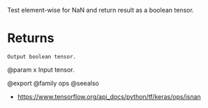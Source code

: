 Test element-wise for NaN and return result as a boolean tensor.

# Returns
    Output boolean tensor.

@param x Input tensor.

@export
@family ops
@seealso
+ <https://www.tensorflow.org/api_docs/python/tf/keras/ops/isnan>
